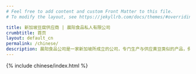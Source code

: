 ```yaml
---
# Feel free to add content and custom Front Matter to this file.
# To modify the layout, see https://jekyllrb.com/docs/themes/#overriding-theme-defaults

title: 新加坡豆腐供应商 | 晨阳食品私人有限公司‎
crumbtitle: 首页
layout: default_cn
permalink: /chinese/
description: 晨阳食品公司是一家新加坡所成立的公司，专门生产与供应黄豆类似的产品，例如油炸，充填豆腐与板豆腐。 
---
```

{% include chinese/index.html %}